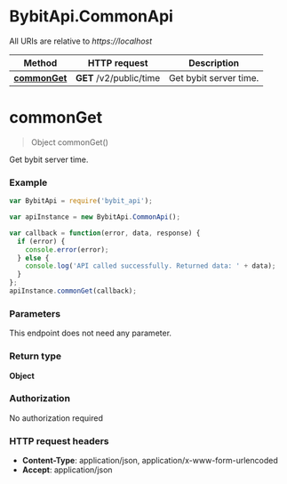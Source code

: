 # BybitApi.CommonApi

All URIs are relative to *https://localhost*

Method | HTTP request | Description
------------- | ------------- | -------------
[**commonGet**](CommonApi.md#commonGet) | **GET** /v2/public/time | Get bybit server time.


<a name="commonGet"></a>
# **commonGet**
> Object commonGet()

Get bybit server time.

### Example
```javascript
var BybitApi = require('bybit_api');

var apiInstance = new BybitApi.CommonApi();

var callback = function(error, data, response) {
  if (error) {
    console.error(error);
  } else {
    console.log('API called successfully. Returned data: ' + data);
  }
};
apiInstance.commonGet(callback);
```

### Parameters
This endpoint does not need any parameter.

### Return type

**Object**

### Authorization

No authorization required

### HTTP request headers

 - **Content-Type**: application/json, application/x-www-form-urlencoded
 - **Accept**: application/json

